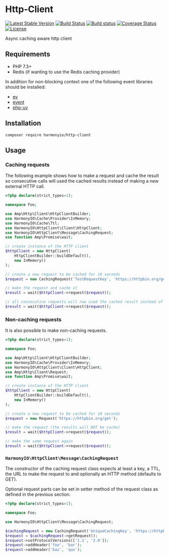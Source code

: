 # Http-Client

[![Latest Stable Version](https://poser.pugx.org/harmonyio/http-client/v/stable)](https://packagist.org/packages/harmonyio/http-client)
[![Build Status](https://travis-ci.org/HarmonyIO/Http-Client.svg?branch=master)](https://travis-ci.org/HarmonyIO/Http-Client)
[![Build status](https://ci.appveyor.com/api/projects/status/qe3volxj5pxqaguu/branch/master?svg=true)](https://ci.appveyor.com/project/PeeHaa/http-client/branch/master)
[![Coverage Status](https://coveralls.io/repos/github/HarmonyIO/Http-Client/badge.svg?branch=master)](https://coveralls.io/github/HarmonyIO/Http-Client?branch=master)
[![License](https://poser.pugx.org/harmonyio/http-client/license)](https://packagist.org/packages/harmonyio/http-client)

Async caching aware http client

## Requirements

- PHP 7.3+
- Redis (if wanting to use the Redis caching provider)

In addition for non-blocking context one of the following event libraries should be installed:

- [ev](https://pecl.php.net/package/ev)
- [event](https://pecl.php.net/package/event)
- [php-uv](https://github.com/bwoebi/php-uv)

## Installation

```
composer require harmonyio/http-client
```

## Usage

### Caching requests

The following example shows how to make a request and cache the result so consecutive calls will used the cached results instead of making a new external HTTP call.

```php
<?php declare(strict_types=1);

namespace Foo;

use Amp\Http\Client\HttpClientBuilder;
use HarmonyIO\Cache\Provider\InMemory;
use HarmonyIO\Cache\Ttl;
use HarmonyIO\HttpClient\Client\HttpClient;
use HarmonyIO\HttpClient\Message\CachingRequest;
use function Amp\Promise\wait;

// create instance of the HTTP client
$httpClient = new HttpClient(
    HttpClientBuilder::buildDefault(),
    new InMemory()
);

// create a new request to be cached for 10 seconds
$request = new CachingRequest('TestRequestKey', 'https://httpbin.org/get', 'GET', new Ttl(10));

// make the request and cache it
$result = wait($httpClient->request($request));

// all consecutive requests will now used the cached result instead of calling the external service again
$result = wait($httpClient->request($request));
```

### Non-caching requests

It is also possible to make non-caching requests.

```php
<?php declare(strict_types=1);

namespace Foo;

use Amp\Http\Client\HttpClientBuilder;
use HarmonyIO\Cache\Provider\InMemory;
use HarmonyIO\HttpClient\Client\HttpClient;
use Amp\Http\Client\Request;
use function Amp\Promise\wait;

// create instance of the HTTP client
$httpClient = new HttpClient(
    HttpClientBuilder::buildDefault(),
    new InMemory()
);

// create a new request to be cached for 10 seconds
$request = new Request('https://httpbin.org/get');

// make the request (the results will NOT be cache)
$result = wait($httpClient->request($request));

// make the same request again
$result = wait($httpClient->request($request));
```

### `HarmonyIO\HttpClient\Message\CachingRequest`

The constructor of the caching request class expects at least a key, a TTL, the URL to make the request to and optionally an HTTP method (defaults to GET).

Optional request parts can be set in setter method of the request class as defined in the previous section.

```php
<?php declare(strict_types=1);

namespace Foo;

use HarmonyIO\HttpClient\Message\CachingRequest;

$cachingRequest = new CachingRequest('UniqueCachingKey', 'https://httpbin.org/get');
$request = $cachingRequest->getRequest();
$request->setProtocolVersions(['1.1', '2.0']);
$request->addHeader('foo', 'bar');
$request->addHeader('baz', 'qux');
```
